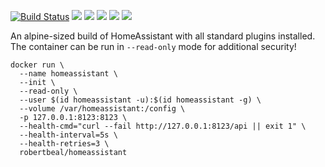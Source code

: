 [![Build Status](https://travis-ci.org/robertbeal/docker-homeassistant.svg?branch=master)](https://travis-ci.org/robertbeal/docker-homeassistant)
[![](https://images.microbadger.com/badges/image/robertbeal/homeassistant.svg)](https://microbadger.com/images/robertbeal/homeassistant "Get your own image badge on microbadger.com")
[![](https://images.microbadger.com/badges/version/robertbeal/homeassistant.svg)](https://microbadger.com/images/robertbeal/homeassistant "Get your own version badge on microbadger.com")
[![](https://img.shields.io/docker/pulls/robertbeal/homeassistant.svg)](https://hub.docker.com/r/robertbeal/homeassistant/)
[![](https://img.shields.io/docker/stars/robertbeal/homeassistant.svg)](https://hub.docker.com/r/robertbeal/homeassistant/)
[![](https://img.shields.io/docker/automated/robertbeal/homeassistant.svg)](https://hub.docker.com/r/robertbeal/homeassistant/)

An alpine-sized build of HomeAssistant with all standard plugins installed. The container can be run in `--read-only` mode for additional security!

```
docker run \
  --name homeassistant \
  --init \
  --read-only \
  --user $(id homeassistant -u):$(id homeassistant -g) \
  --volume /var/homeassistant:/config \
  -p 127.0.0.1:8123:8123 \
  --health-cmd="curl --fail http://127.0.0.1:8123/api || exit 1" \
  --health-interval=5s \
  --health-retries=3 \
  robertbeal/homeassistant
```
